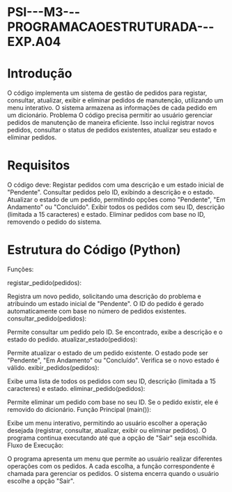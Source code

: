 # PSI---M3---PROGRAMACAOESTRUTURADA---EXP.A04

<h1> Introdução </h1>
O código implementa um sistema de gestão de pedidos para registar, consultar, atualizar, exibir e eliminar pedidos de manutenção, utilizando um menu interativo. O sistema armazena as informações de cada pedido em um dicionário.
Problema
O código precisa permitir ao usuário gerenciar pedidos de manutenção de maneira eficiente. Isso inclui registrar novos pedidos, consultar o status de pedidos existentes, atualizar seu estado e eliminar pedidos.
<h1>Requisitos </h1>
O código deve:
Registar pedidos com uma descrição e um estado inicial de "Pendente".
Consultar pedidos pelo ID, exibindo a descrição e o estado.
Atualizar o estado de um pedido, permitindo opções como "Pendente", "Em Andamento" ou "Concluído".
Exibir todos os pedidos com seu ID, descrição (limitada a 15 caracteres) e estado.
Eliminar pedidos com base no ID, removendo o pedido do sistema.
<h1>Estrutura do Código (Python) </h1>
Funções:

registar_pedido(pedidos):

Registra um novo pedido, solicitando uma descrição do problema e atribuindo um estado inicial de "Pendente". O ID do pedido é gerado automaticamente com base no número de pedidos existentes.
consultar_pedido(pedidos):

Permite consultar um pedido pelo ID. Se encontrado, exibe a descrição e o estado do pedido.
atualizar_estado(pedidos):

Permite atualizar o estado de um pedido existente. O estado pode ser "Pendente", "Em Andamento" ou "Concluído". Verifica se o novo estado é válido.
exibir_pedidos(pedidos):

Exibe uma lista de todos os pedidos com seu ID, descrição (limitada a 15 caracteres) e estado.
eliminar_pedido(pedidos):

Permite eliminar um pedido com base no seu ID. Se o pedido existir, ele é removido do dicionário.
Função Principal (main()):

Exibe um menu interativo, permitindo ao usuário escolher a operação desejada (registrar, consultar, atualizar, exibir ou eliminar pedidos).
O programa continua executando até que a opção de "Sair" seja escolhida.
Fluxo de Execução:

O programa apresenta um menu que permite ao usuário realizar diferentes operações com os pedidos. A cada escolha, a função correspondente é chamada para gerenciar os pedidos.
O sistema encerra quando o usuário escolhe a opção "Sair".
